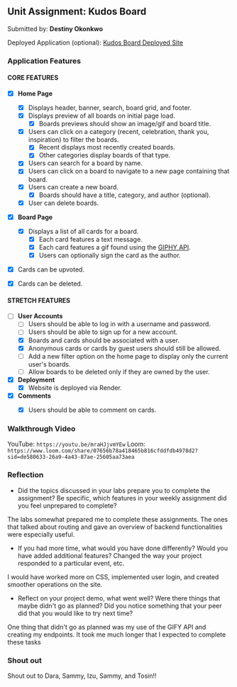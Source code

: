 ## Unit Assignment: Kudos Board

Submitted by: **Destiny Okonkwo**

Deployed Application (optional): [Kudos Board Deployed Site](https://kudos-board-frontend-xli7.onrender.com/)

### Application Features

#### CORE FEATURES

- [X] **Home Page**
  - [X] Displays header, banner, search, board grid, and footer.
  - [X] Displays preview of all boards on initial page load.
    - [X] Boards previews should show an image/gif and board title.
  - [X] Users can click on a category (recent, celebration, thank you, inspiration) to filter the boards.
    - [X] Recent displays most recently created boards.
    - [X] Other categories display boards of that type.
  - [X] Users can search for a board by name.
  - [X] Users can click on a board to navigate to a new page containing that board.
  - [X] Users can create a new board.
    - [X] Boards should have a title, category, and author (optional).
  - [X] User can delete boards.

- [X] **Board Page**
  - [X] Displays a list of all cards for a board.
    -  [X] Each card features a text message.
    -  [X] Each card features a gif found using the [GIPHY API](https://developers.giphy.com/docs/api/).
    -  [X] Users can optionally sign the card as the author.
-   [X] Cards can be upvoted.
-   [X] Cards can be deleted.


#### STRETCH FEATURES


- [ ] **User Accounts**
  - [ ] Users should be able to log in with a username and password.
  - [ ] Users should be able to sign up for a new account.
  - [X]  Boards and cards should be associated with a user.
    - [X]  Anonymous cards or cards by guest users should still be allowed.
  - [ ] Add a new filter option on the home page to display only the current user's boards.
  - [ ] Allow boards to be deleted only if they are owned by the user.
- [X] **Deployment**
  - [X] Website is deployed via Render.
- [X] **Comments**
  - [X] Users should be able to comment on cards.


### Walkthrough Video
YouTube: `https://youtu.be/mraHJjvmYEw`
Loom: `https://www.loom.com/share/07656b78a418465b816cfddfdb4978d2?sid=de580633-26a9-4a43-87ae-25605aa73aea`

### Reflection

* Did the topics discussed in your labs prepare you to complete the assignment? Be specific, which features in your weekly assignment did you feel unprepared to complete?

The labs somewhat prepared  me to complete these assignments. The ones that talked about routing and gave  an overview of backend functionalities were especially useful.

* If you had more time, what would you have done differently? Would you have added additional features? Changed the way your project responded to a particular event, etc.

I would have worked more on CSS, implemented user login, and created smoother operations on the site.

* Reflect on your project demo, what went well? Were there things that maybe didn't go as planned? Did you notice something that your peer did that you would like to try next time?

One thing that didn't go as planned was my use of the GIFY API and creating my endpoints. It took me much longer that I expected to complete these tasks

### Shout out

Shout out to Dara, Sammy, Izu, Sammy, and Tosin!!
